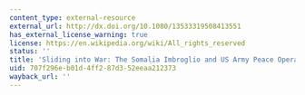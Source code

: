 ```yaml
---
content_type: external-resource
external_url: http://dx.doi.org/10.1080/13533319508413551
has_external_license_warning: true
license: https://en.wikipedia.org/wiki/All_rights_reserved
status: ''
title: 'Sliding into War: The Somalia Imbroglio and US Army Peace Operations Doctrine'
uid: 707f296e-b01d-4ff2-87d3-52eeaa212373
wayback_url: ''
---
```

